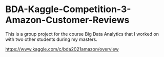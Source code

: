 # BDA-Kaggle-Competition-3-Amazon-Customer-Reviews

This is a group project for the course Big Data Analytics that I worked on with two other students during my masters.

https://www.kaggle.com/c/bda2021amazon/overview
